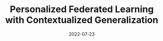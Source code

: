 ---
title: "Personalized Federated Learning with Contextualized Generalization"
authors:
- Xueyang Tang
- Song Guo
- Jingcai Guo
date: "2022-07-23"
doi: ""


# Publication type.
# Legend: 0 = Uncategorized; 1 = Conference paper; 2 = Journal article;
# 3 = Preprint / Working Paper; 4 = Report; 5 = Book; 6 = Book section;
# 7 = Thesis; 8 = Patent
publication_types: ["1"]

# Publication name and optional abbreviated publication name.
publication: In the 31st International Joint Conference on Artificial Intelligence and the 25th European Conference on Artificial Intelligence (IJCAI-ECAI) (CCF-A)
# publication_short: In "*"

# links:
# - name: Custom Link
#   url: http://example.org
url_pdf: https://arxiv.org/pdf/2106.13044
# url_code: '#'
# url_dataset: '#'
# url_poster: '#'
# url_project: ''
# url_slides: ''
# url_video: '#'

# Featured image
# To use, add an image named `featured.jpg/png` to your page's folder. 
# image:
#   caption: 'Image credit: [**Unsplash**](https://unsplash.com/photos/pLCdAaMFLTE)'
#   focal_point: ""
#   preview_only: false

# Associated Projects (optional).
#   Associate this publication with one or more of your projects.
#   Simply enter your project's folder or file name without extension.
#   E.g. `internal-project` references `content/project/internal-project/index.md`.
#   Otherwise, set `projects: []`.
projects: []
---